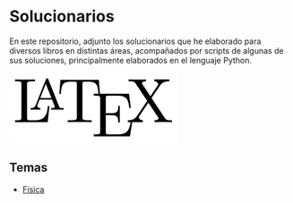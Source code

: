 # Solucionarios

En este repositorio, adjunto los solucionarios que he elaborado para diversos libros en distintas áreas, acompañados por scripts de algunas de sus soluciones, principalmente elaborados en el lenguaje Python.

<!-- ![LaTeX](LaTeX.png) -->
<img src="LaTeX.png" width="300"/>

## Temas
- [Física](Fisica/Fisica.md)
